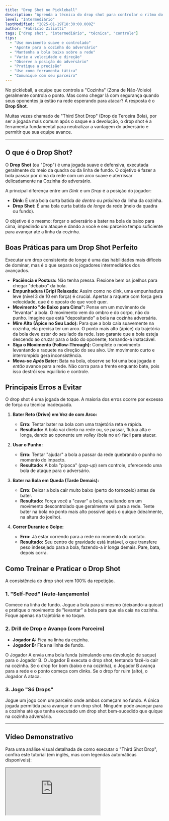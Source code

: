 ```yaml
---
title: "Drop Shot no Pickleball"
description: "Aprenda a técnica do drop shot para controlar o ritmo do jogo e forçar o adversário a subir à rede."
level: "Intermediário"
lastModified: "2025-01-19T18:30:00.000Z"
author: "Fabrício Ziliotti"
tags: ["drop shot", "intermediário", "técnica", "controle"]
tips:
  - "Use movimento suave e controlado"
  - "Aponte para a cozinha do adversário"
  - "Mantenha a bola baixa sobre a rede"
  - "Varie a velocidade e direção"
  - "Observe a posição do adversário"
  - "Pratique a precisão"
  - "Use como ferramenta tática"
  - "Comunique com seu parceiro"
---
```


No pickleball, a equipe que controla a "Cozinha" (Zona de Não-Voleio) geralmente controla o ponto. Mas como chegar lá com segurança quando seus oponentes já estão na rede esperando para atacar? A resposta é o **Drop Shot**.

Muitas vezes chamado de "Third Shot Drop" (Drop de Terceira Bola), por ser a jogada mais comum após o saque e a devolução, o drop shot é a ferramenta fundamental para neutralizar a vantagem do adversário e permitir que sua equipe avance.

---

## O que é o Drop Shot?

O **Drop Shot** (ou "Drop") é uma jogada suave e defensiva, executada geralmente do meio da quadra ou da linha de fundo. O objetivo é fazer a bola passar por cima da rede com um arco suave e aterrissar delicadamente na Cozinha do adversário.

A principal diferença entre um *Dink* e um *Drop* é a posição do jogador:
* **Dink:** É uma bola curta batida *de dentro* ou *próximo* da linha da cozinha.
* **Drop Shot:** É uma bola curta batida *de longe* da rede (meio da quadra ou fundo).

O objetivo é o mesmo: forçar o adversário a bater na bola de baixo para cima, impedindo um ataque e dando a você e seu parceiro tempo suficiente para avançar até a linha da cozinha.

## Boas Práticas para um Drop Shot Perfeito

Executar um drop consistente de longe é uma das habilidades mais difíceis de dominar, mas é o que separa os jogadores intermediários dos avançados.

* **Paciência e Postura:** Não tenha pressa. Flexione bem os joelhos para chegar "debaixo" da bola.
* **Empunhadura (Grip) Relaxada:** Assim como no dink, uma empunhadura leve (nível 3 de 10 em força) é crucial. Apertar a raquete com força gera velocidade, que é o oposto do que você quer.
* **Movimento "de Baixo para Cima":** Pense em um movimento de "levantar" a bola. O movimento vem do ombro e do corpo, não do punho. Imagine que está "depositando" a bola na cozinha adversária.
* **Mire Alto (Ápice no Seu Lado):** Para que a bola caia suavemente na cozinha, ela precisa ter um arco. O ponto mais alto (ápice) da trajetória da bola deve estar do *seu* lado da rede. Isso garante que a bola esteja descendo ao cruzar para o lado do oponente, tornando-a inatacável.
* **Siga o Movimento (Follow-Through):** Complete o movimento levantando a raquete na direção do seu alvo. Um movimento curto e interrompido gera inconsistência.
* **Mova-se *Após* Bater:** Bata na bola, observe se foi uma boa jogada e *então* avance para a rede. Não corra para a frente enquanto bate, pois isso destrói seu equilíbrio e controle.

## Principais Erros a Evitar

O drop shot é uma jogada de toque. A maioria dos erros ocorre por excesso de força ou técnica inadequada.

1.  **Bater Reto (Drive) em Vez de com Arco:**
    * **Erro:** Tentar bater na bola com uma trajetória reta e rápida.
    * **Resultado:** A bola vai direto na rede ou, se passar, flutua alta e longa, dando ao oponente um *volley* (bola no ar) fácil para atacar.

2.  **Usar o Punho:**
    * **Erro:** Tentar "ajudar" a bola a passar da rede quebrando o punho no momento do impacto.
    * **Resultado:** A bola "pipoca" (*pop-up*) sem controle, oferecendo uma bola de ataque para o adversário.

3.  **Bater na Bola em Queda (Tarde Demais):**
    * **Erro:** Deixar a bola cair muito baixo (perto do tornozelo) antes de bater.
    * **Resultado:** Força você a "cavar" a bola, resultando em um movimento descontrolado que geralmente vai para a rede. Tente bater na bola no ponto mais alto possível após o quique (idealmente, na altura do joelho).

4.  **Correr Durante o Golpe:**
    * **Erro:** Já estar correndo para a rede no momento do contato.
    * **Resultado:** Seu centro de gravidade está instável, o que transfere peso indesejado para a bola, fazendo-a ir longa demais. Pare, bata, depois corra.

## Como Treinar e Praticar o Drop Shot

A consistência do drop shot vem 100% da repetição.

### 1. "Self-Feed" (Auto-lançamento)
Comece na linha de fundo. Jogue a bola para si mesmo (deixando-a quicar) e pratique o movimento de "levantar" a bola para que ela caia na cozinha. Foque apenas na trajetória e no toque.

### 2. Drill de Drop e Avanço (com Parceiro)
* **Jogador A:** Fica na linha da cozinha.
* **Jogador B:** Fica na linha de fundo.

O Jogador A envia uma bola funda (simulando uma devolução de saque) para o Jogador B. O Jogador B executa o drop shot, tentando fazê-lo cair na cozinha. Se o drop for bom (baixo e na cozinha), o Jogador B avança para a rede e o ponto começa com dinks. Se o drop for ruim (alto), o Jogador A ataca.

### 3. Jogo "Só Drops"
Jogue um jogo com um parceiro onde ambos começam no fundo. A única jogada permitida para avançar é um drop shot. Ninguém pode avançar para a cozinha até que tenha executado um drop shot bem-sucedido que quique na cozinha adversária.

---

## Vídeo Demonstrativo

Para uma análise visual detalhada de como executar o "Third Shot Drop", confira este tutorial (em inglês, mas com legendas automáticas disponíveis):

<div class="youtube-video">
  <iframe 
    src="https://www.youtube.com/embed/ToKhZCtrTQA?rel=0&modestbranding=1&fs=1&cc_load_policy=1" 
    title="How to Hit a Drop Shot in Pickleball: Tips and Drills from a Pro (YouTube)" 
    allow="accelerometer; autoplay; clipboard-write; encrypted-media; gyroscope; picture-in-picture" 
    allowfullscreen>
  </iframe>
</div>